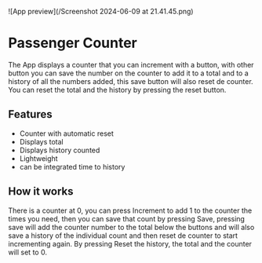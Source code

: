 ![App preview](/Screenshot 2024-06-09 at 21.41.45.png)
# Passenger Counter

The App displays a counter that you can increment with a button, with other button you can save the number on the counter to add it to a total and to a history of all the numbers added, this save button will also reset de counter. You can reset the total and the history by pressing the reset button. 

## Features

- Counter with automatic reset  
- Displays total  
- Displays history counted  
- Lightweight  
- can be integrated time to history  

## How it works

There is a counter at 0, you can press Increment to add 1 to the counter the times you need, then you can save that count by pressing Save, pressing save will add the counter number to the total below the buttons and will also save a history of the individual count and then reset de counter to start incrementing again.
By pressing Reset the history, the total and the counter will set to 0.
